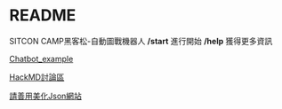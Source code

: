 # README
SITCON CAMP黑客松-自動圖戰機器人
**/start** 進行開始
**/help** 獲得更多資訊

[Chatbot_example](http://nbviewer.jupyter.org/github/nispc/sitcon_camp_telepot/tree/master/)

[HackMD討論區](https://hackmd.io/GYFgnCBGCMCmDsBaeAOSJEnAQ0ZADAMwYzbbQDG8s2kArCEA?both)

[請善用美化Json網站](https://codebeautify.org/jsonviewer)